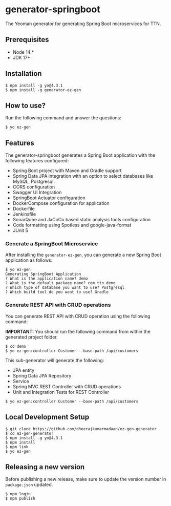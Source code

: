 # generator-springboot
The Yeoman generator for generating Spring Boot microservices for TTN.

## Prerequisites
* Node 14.*
* JDK 17+

## Installation
```shell
$ npm install -g yo@4.3.1
$ npm install -g generator-ez-gen 
```

## How to use?
Run the following command and answer the questions:

```shell
$ yo ez-gen
```

## Features
The generator-springboot generates a Spring Boot application with the following features configured:

* Spring Boot project with Maven and Gradle support
* Spring Data JPA integration with an option to select databases like MySQL, Postgresql.
* CORS configuration
* Swagger UI Integration
* SpringBoot Actuator configuration
* DockerCompose configuration for application
* Dockerfile
* Jenkinsfile
* SonarQube and JaCoCo based static analysis tools configuration
* Code formatting using Spotless and google-java-format 
* JUnit 5

### Generate a SpringBoot Microservice
After installing the `generator-ez-gen`, you can generate a new Spring Boot application as follows:

```shell
$ yo ez-gen
Generating SpringBoot Application
? What is the application name? demo
? What is the default package name? com.ttn.demo
? Which type of database you want to use? Postgresql
? Which build tool do you want to use? Gradle
```

### Generate REST API with CRUD operations
You can generate REST API with CRUD operation using the following command:

**IMPORTANT:** You should run the following command from within the generated project folder. 

```shell
$ cd demo
$ yo ez-gen:controller Customer --base-path /api/customers
```

This sub-generator will generate the following:

* JPA entity
* Spring Data JPA Repository
* Service
* Spring MVC REST Controller with CRUD operations
* Unit and Integration Tests for REST Controller

```shell
$ yo ez-gen:controller Customer --base-path /api/customers
```

## Local Development Setup

```shell
$ git clone https://github.com/dheerajkumarmadaan/ez-gen-generator
$ cd ez-gen-generator
$ npm install -g yo@4.3.1
$ npm install 
$ npm link
$ yo ez-gen
```

## Releasing a new version
Before publishing a new release, make sure to update the version number in `package.json` updated.

```shell
$ npm login
$ npm publish
```
